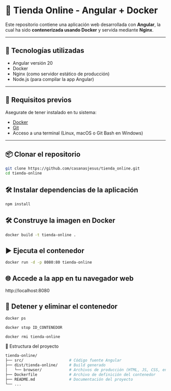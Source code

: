 # 🛒 Tienda Online - Angular + Docker

Este repositorio contiene una aplicación web desarrollada con **Angular**, la cual ha sido **contenerizada usando Docker** y servida mediante **Nginx**.

---

## 🚀 Tecnologías utilizadas

- Angular versión 20
- Docker
- Nginx (como servidor estático de producción)
- Node.js (para compilar la app Angular)

---

## 🧩 Requisitos previos

Asegurate de tener instalado en tu sistema:

- [Docker](https://www.docker.com/)
- [Git](https://git-scm.com/)
- Acceso a una terminal (Linux, macOS o Git Bash en Windows)

---

## 📦 Clonar el repositorio

```bash
git clone https://github.com/casanasjesus/tienda_online.git
cd tienda-online
```

## 🛠️ Instalar dependencias de la aplicación
```bash
npm install
```

## 🛠️ Construye la imagen en Docker

```bash
docker build -t tienda-online .
```

## ▶️ Ejecuta el contenedor

```bash
docker run -d -p 8080:80 tienda-online
```

## 🌐 Accede a la app en tu navegador web

http://localhost:8080

## 🧼 Detener y eliminar el contenedor

```bash
docker ps
```

```bash
docker stop ID_CONTENEDOR
```

```bash
docker rmi tienda-online
```

📁 Estructura del proyecto

```bash
tienda-online/
├── src/                    # Código fuente Angular
├── dist/tienda-online/     # Build generado
│   └── browser/            # Archivos de producción (HTML, JS, CSS, entre otros)
├── Dockerfile              # Archivo de definición del contenedor
├── README.md               # Documentación del proyecto
└── ...
```
